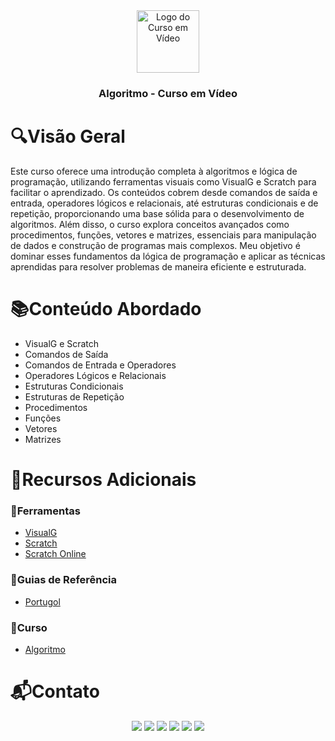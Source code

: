 <div align="center">
  <img height="100px" src="https://iconsverse.vercel.app/icons?i=cev" alt="Logo do Curso em Vídeo" />
  <h3 align="center">Algoritmo - Curso em Vídeo</h3>
</div>

# 🔍Visão Geral
  Este curso oferece uma introdução completa à algoritmos e lógica de programação, utilizando ferramentas visuais como VisualG e Scratch para facilitar o aprendizado. Os conteúdos cobrem desde comandos de saída e entrada, operadores lógicos e relacionais, até estruturas condicionais e de repetição, proporcionando uma base sólida para o desenvolvimento de algoritmos. Além disso, o curso explora conceitos avançados como procedimentos, funções, vetores e matrizes, essenciais para manipulação de dados e construção de programas mais complexos. Meu objetivo é dominar esses fundamentos da lógica de programação e aplicar as técnicas aprendidas para resolver problemas de maneira eficiente e estruturada.

# 📚Conteúdo Abordado
  * VisualG e Scratch
  * Comandos de Saída
  * Comandos de Entrada e Operadores
  * Operadores Lógicos e Relacionais
  * Estruturas Condicionais
  * Estruturas de Repetição
  * Procedimentos
  * Funções
  * Vetores
  * Matrizes

# 🔗Recursos Adicionais
### 🔧Ferramentas
  - <a href="https://sourceforge.net/projects/visualg30/">VisualG</a>
  - <a href="https://scratch.mit.edu/download">Scratch</a>
  - <a href="https://scratch.mit.edu/projects/31876/">Scratch Online</a>

### 📖Guias de Referência
  - <a href="https://pt.slideshare.net/slideshow/manual-de-portugol/13227803">Portugol</a>

### 📎Curso
  - <a href="https://www.cursoemvideo.com/curso/curso-de-algoritmo/">Algoritmo</a>

# 📬Contato
<div align="center"> 
  <a href="https://github.com/Paulo-Alvares"><img src="https://img.shields.io/badge/GitHub-000000?style=for-the-badge&logo=github&logoColor=white"></a>
  <a href = "mailto:pauloalvares66@gmail.com"><img src="https://img.shields.io/badge/Gmail-D14836?style=for-the-badge&logo=gmail&logoColor=white"></a>
  <a href="https://www.linkedin.com/in/paulo-alvares/"><img src="https://img.shields.io/badge/-LinkedIn-%230077B5?style=for-the-badge&logo=linkedin&logoColor=white"></a> 
  <a href="https://www.instagram.com/paulo_10111/"><img src="https://img.shields.io/badge/-Instagram-%23E4405F?style=for-the-badge&logo=instagram&logoColor=white"></a>
  <a href="https://www.facebook.com/paulogabriel.alvares"><img src="https://img.shields.io/badge/Facebook-1877F2?style=for-the-badge&logo=facebook&logoColor=white"></a>
  <a href="https://codepen.io/Poulos-Alvares"><img src="https://img.shields.io/badge/Codepen-000000?style=for-the-badge&logo=codepen&logoColor=white"></a>
</div>
